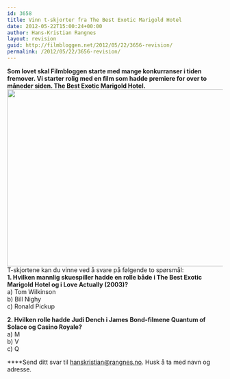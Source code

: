 ```yaml
---
id: 3658
title: Vinn t-skjorter fra The Best Exotic Marigold Hotel
date: 2012-05-22T15:00:24+00:00
author: Hans-Kristian Rangnes
layout: revision
guid: http://filmbloggen.net/2012/05/22/3656-revision/
permalink: /2012/05/22/3656-revision/
---
```

**Som lovet skal Filmbloggen starte med mange konkurranser i tiden fremover. Vi starter rolig med en film som hadde premiere for over to måneder siden. The Best Exotic Marigold Hotel.**  
<a href="http://filmbloggen.net/?attachment_id=3657" rel="attachment wp-att-3657"><img class="alignnone size-large wp-image-3657" src="http://filmbloggen.net/wp-content/uploads//2012/05/the-best-exotic-620x413.jpg" alt="" width="620" height="413" /></a>  
T-skjortene kan du vinne ved å svare på følgende to spørsmål:  
**1. Hvilken mannlig skuespiller hadde en rolle både i The Best Exotic Marigold Hotel og i Love Actually (2003)?**  
a) Tom Wilkinson  
b) Bill Nighy  
c) Ronald Pickup

**2. Hvilken rolle hadde Judi Dench i James Bond-filmene Quantum of Solace og Casino Royale?**  
a) M  
b) V  
c) Q

****Send ditt svar til hanskristian@rangnes.no. Husk å ta med navn og adresse.

&nbsp;